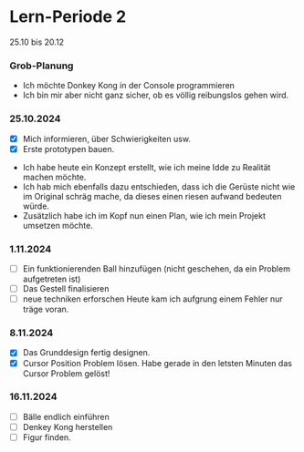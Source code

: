 # Lern-Periode 2

25.10 bis 20.12

### Grob-Planung
- Ich möchte Donkey Kong in der Console programmieren
- Ich bin mir aber nicht ganz sicher, ob es völlig reibungslos gehen wird.

### 25.10.2024
- [x] Mich informieren, über Schwierigkeiten usw.
- [x] Erste prototypen bauen.
- Ich habe heute ein Konzept erstellt, wie ich meine Idde zu Realität machen möchte.
- Ich hab mich ebenfalls dazu entschieden, dass ich die Gerüste nicht wie im Original schräg mache, da dieses einen riesen aufwand bedeuten würde.
- Zusätzlich habe ich im Kopf nun einen Plan, wie ich mein Projekt umsetzen möchte.

###  1.11.2024
- [ ] Ein funktionierenden Ball hinzufügen (nicht geschehen, da ein Problem aufgetreten ist)
- [ ] Das Gestell finalisieren
- [ ] neue techniken erforschen
Heute kam ich aufgrung einem Fehler nur träge voran.

### 8.11.2024
- [x] Das Grunddesign fertig designen.
- [x] Cursor Position Problem lösen.
Habe gerade in den letsten Minuten das Cursor Problem gelöst!

### 16.11.2024
- [ ] Bälle endlich einführen
- [ ] Denkey Kong herstellen
- [ ] Figur finden. 
